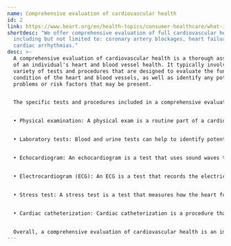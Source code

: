 ```yaml
---
name: Comprehensive evaluation of cardiovascular health
id: 2
link: https://www.heart.org/en/health-topics/consumer-healthcare/what-is-cardiovascular-disease/heart-health-screenings
shortdesc: "We offer comprehensive evaluation of full cardiovascular health
  including but not limited to: coronary artery blockages, heart failure, and
  cardiac arrhythmias."
desc: >-
  A comprehensive evaluation of cardiovascular health is a thorough assessment
  of an individual's heart and blood vessel health. It typically involves a
  variety of tests and procedures that are designed to evaluate the function and
  condition of the heart and blood vessels, as well as identify any potential
  problems or risk factors that may be present.


  The specific tests and procedures included in a comprehensive evaluation of cardiovascular health may vary depending on the individual's specific needs and medical history, but may include:


  • Physical examination: A physical exam is a routine part of a cardiovascular evaluation, and typically includes measuring the patient's blood pressure, pulse, and body weight, as well as listening to the heart and lungs with a stethoscope.


  • Laboratory tests: Blood and urine tests can help to identify potential problems with the heart and blood vessels, such as high cholesterol, high blood pressure, or diabetes.


  • Echocardiogram: An echocardiogram is a test that uses sound waves to create a detailed image of the heart, including its size, shape, and movement. It can help to identify problems such as structural abnormalities or valve problems.


  • Electrocardiogram (ECG): An ECG is a test that records the electrical activity of the heart, and can help to identify problems such as arrhythmias (abnormal heart rhythms).


  • Stress test: A stress test is a test that measures how the heart functions during physical activity, and can help to identify problems such as reduced blood flow to the heart.


  • Cardiac catheterization: Cardiac catheterization is a procedure that involves inserting a thin, flexible tube (catheter) into a blood vessel and threading it to the heart. It can help to identify problems such as blockages in the coronary arteries.


  Overall, a comprehensive evaluation of cardiovascular health is an important tool for identifying and managing heart and blood vessel problems, and can help to reduce the risk of serious cardiovascular events such as heart attack or stroke.
---
```

